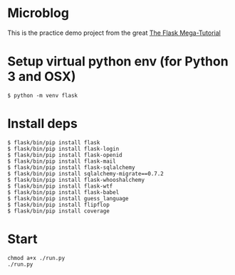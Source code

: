 # Microblog

This is the practice demo project from the great [The Flask Mega-Tutorial](https://blog.miguelgrinberg.com/post/the-flask-mega-tutorial-part-i-hello-world)

# Setup virtual python env (for Python 3 and OSX)

```
$ python -m venv flask
```

# Install deps

```
$ flask/bin/pip install flask
$ flask/bin/pip install flask-login
$ flask/bin/pip install flask-openid
$ flask/bin/pip install flask-mail
$ flask/bin/pip install flask-sqlalchemy
$ flask/bin/pip install sqlalchemy-migrate==0.7.2
$ flask/bin/pip install flask-whooshalchemy
$ flask/bin/pip install flask-wtf
$ flask/bin/pip install flask-babel
$ flask/bin/pip install guess_language
$ flask/bin/pip install flipflop
$ flask/bin/pip install coverage
```

# Start

```
chmod a+x ./run.py
./run.py
```
